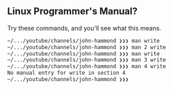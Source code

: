 ## Linux Programmer's Manual?
Try these commands, and you'll see what this means.
```bash
~/.../youtube/channels/john-hammond ❯❯❯ man write
~/.../youtube/channels/john-hammond ❯❯❯ man 2 write
~/.../youtube/channels/john-hammond ❯❯❯ man write
~/.../youtube/channels/john-hammond ❯❯❯ man 3 write
~/.../youtube/channels/john-hammond ❯❯❯ man 4 write
No manual entry for write in section 4
~/.../youtube/channels/john-hammond ❯❯❯
```
